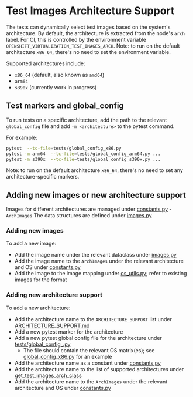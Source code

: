 # Test Images Architecture Support

The tests can dynamically select test images based on the system's architecture.
By default, the architecture is extracted from the node's `arch` label.
For CI, this is controlled by the environment variable `OPENSHIFT_VIRTUALIZATION_TEST_IMAGES_ARCH`.
Note: to run on the default architecture `x86_64`, there's no need to set the environment variable.

Supported architectures include:

- `x86_64` (default, also known as `amd64`)
- `arm64`
- `s390x` (currently work in progress)


## Test markers and global_config
To run tests on a specific architecture, add the path to the relevant `global_config` file and add `-m <architecture>` to the pytest command.

For example:

```bash
pytest  --tc-file=tests/global_config_x86.py
pytest -m arm64  --tc-file=tests/global_config_arm64.py ...
pytest -m s390x  --tc-file=tests/global_config_s390x.py ...
```

Note: to run on the default architecture `x86_64`, there's no need to set any architecture-specific markers.

## Adding new images or new architecture support
Images for different architectures are managed under [constants.py](../utilities/constants.py) - `ArchImages`
The data structures are defined under [images.py](../libs/infra/images.py)

### Adding new images
To add a new image:
- Add the image name under the relevant dataclass under [images.py](../libs/infra/images.py)
- Add the image name to the `ArchImages` under the relevant architecture and OS under [constants.py](../utilities/constants.py)
- Add the image to the image mapping under [os_utils.py](../utilities/os_utils.py); refer to existing images for the format

### Adding new architecture support
To add a new architecture:
- Add the architecture name to the `ARCHITECTURE_SUPPORT` list under [ARCHITECTURE_SUPPORT.md](ARCHITECTURE_SUPPORT.md)
- Add a new pytest marker for the architecture
- Add a new pytest global config file for the architecture under [tests/global_config_<architecture>.py](../tests/global_config_<architecture>.py)
  - The file should contain the relevant OS matrix(es); see [global_config_x86.py](../tests/global_config_x86.py) for an example
- Add the architecture name as a constant under [constants.py](../utilities/constants.py)
- Add the architecture name to the list of supported architectures under [get_test_images_arch_class](../utilities/constants.py)
- Add the architecture name to the `ArchImages` under the relevant architecture and OS under [constants.py](../utilities/constants.py)
